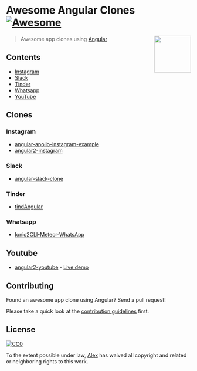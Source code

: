 # Awesome Angular Clones [![Awesome](https://cdn.rawgit.com/sindresorhus/awesome/d7305f38d29fed78fa85652e3a63e154dd8e8829/media/badge.svg)](https://github.com/sindresorhus/awesome)

[<img src="https://rawgit.com/alxhotel/awesome-angular-clones/master/angular-logo.svg" align="right" width="100">](http://electron.atom.io)

> Awesome app clones using [Angular](https://github.com/angular/angular)

## Contents
- [Instagram](#instagram)
- [Slack](#slack)
- [Tinder](#tinder)
- [Whatsapp](#whatsapp)
- [YouTube](#youtube)

## Clones

### Instagram
- [angular-apollo-instagram-example](https://github.com/graphcool-examples/angular-apollo-instagram-example)
- [angular2-instagram](https://github.com/JayKan/angular2-instagram)

### Slack
- [angular-slack-clone](https://github.com/dprats/angular-slack-clone)

### Tinder
- [tindAngular](https://github.com/deadlocked247/tindAngular)

### Whatsapp
- [Ionic2CLI-Meteor-WhatsApp](https://github.com/Urigo/Ionic2CLI-Meteor-WhatsApp)

## Youtube
- [angular2-youtube](https://github.com/dlizarra/angular2-youtube) - [Live demo](https://dlizarra.github.io/angular2-youtube/)

## Contributing
Found an awesome app clone using Angular? Send a pull request!

Please take a quick look at the [contribution guidelines](https://github.com/alxhotel/awesome-angular-clones/blob/master/CONTRIBUTING.md) first.

## License

[![CC0](http://mirrors.creativecommons.org/presskit/buttons/88x31/svg/cc-zero.svg)](https://creativecommons.org/publicdomain/zero/1.0/)

To the extent possible under law, [Alex](https://github.com/alxhotel) has waived all copyright and related or neighboring rights to this work.

